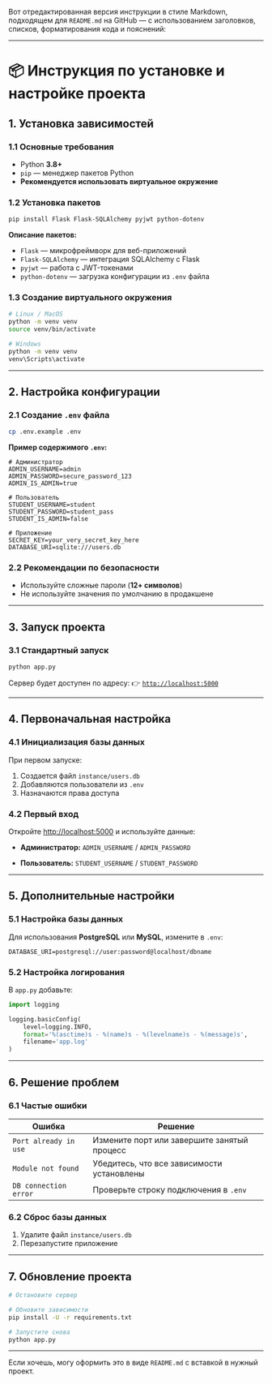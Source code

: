 Вот отредактированная версия инструкции в стиле Markdown, подходящем для `README.md` на GitHub — с использованием заголовков, списков, форматирования кода и пояснений:

---

# 📦 Инструкция по установке и настройке проекта

## 1. Установка зависимостей

### 1.1 Основные требования

* Python **3.8+**
* `pip` — менеджер пакетов Python
* **Рекомендуется использовать виртуальное окружение**

### 1.2 Установка пакетов

```bash
pip install Flask Flask-SQLAlchemy pyjwt python-dotenv
```

**Описание пакетов:**

* `Flask` — микрофреймворк для веб-приложений
* `Flask-SQLAlchemy` — интеграция SQLAlchemy с Flask
* `pyjwt` — работа с JWT-токенами
* `python-dotenv` — загрузка конфигурации из `.env` файла

### 1.3 Создание виртуального окружения

```bash
# Linux / MacOS
python -m venv venv
source venv/bin/activate

# Windows
python -m venv venv
venv\Scripts\activate
```

---

## 2. Настройка конфигурации

### 2.1 Создание `.env` файла

```bash
cp .env.example .env
```

**Пример содержимого `.env`:**

```env
# Администратор
ADMIN_USERNAME=admin
ADMIN_PASSWORD=secure_password_123
ADMIN_IS_ADMIN=true

# Пользователь
STUDENT_USERNAME=student
STUDENT_PASSWORD=student_pass
STUDENT_IS_ADMIN=false

# Приложение
SECRET_KEY=your_very_secret_key_here
DATABASE_URI=sqlite:///users.db
```

### 2.2 Рекомендации по безопасности

* Используйте сложные пароли (**12+ символов**)
* Не используйте значения по умолчанию в продакшене

---

## 3. Запуск проекта

### 3.1 Стандартный запуск

```bash
python app.py
```

Сервер будет доступен по адресу:
👉 [`http://localhost:5000`](http://localhost:5000)

---

## 4. Первоначальная настройка

### 4.1 Инициализация базы данных

При первом запуске:

1. Создается файл `instance/users.db`
2. Добавляются пользователи из `.env`
3. Назначаются права доступа

### 4.2 Первый вход

Откройте [http://localhost:5000](http://localhost:5000) и используйте данные:

* **Администратор:**
  `ADMIN_USERNAME` / `ADMIN_PASSWORD`

* **Пользователь:**
  `STUDENT_USERNAME` / `STUDENT_PASSWORD`

---

## 5. Дополнительные настройки

### 5.1 Настройка базы данных

Для использования **PostgreSQL** или **MySQL**, измените в `.env`:

```env
DATABASE_URI=postgresql://user:password@localhost/dbname
```

### 5.2 Настройка логирования

В `app.py` добавьте:

```python
import logging

logging.basicConfig(
    level=logging.INFO,
    format='%(asctime)s - %(name)s - %(levelname)s - %(message)s',
    filename='app.log'
)
```

---

## 6. Решение проблем

### 6.1 Частые ошибки

| Ошибка                | Решение                                     |
| --------------------- | ------------------------------------------- |
| `Port already in use` | Измените порт или завершите занятый процесс |
| `Module not found`    | Убедитесь, что все зависимости установлены  |
| `DB connection error` | Проверьте строку подключения в `.env`       |

### 6.2 Сброс базы данных

1. Удалите файл `instance/users.db`
2. Перезапустите приложение

---

## 7. Обновление проекта

```bash
# Остановите сервер

# Обновите зависимости
pip install -U -r requirements.txt

# Запустите снова
python app.py
```

---

Если хочешь, могу оформить это в виде `README.md` с вставкой в нужный проект.
